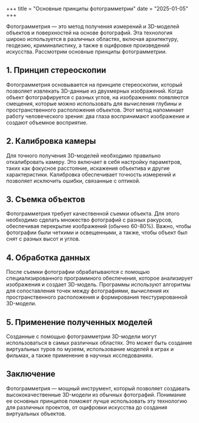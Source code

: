 +++
title = "Основные принципы фотограмметрии"
date = "2025-01-05"
+++

Фотограмметрия — это метод получения измерений и 3D-моделей объектов и поверхностей на основе фотографий. Эта технология широко используется в различных областях, включая архитектуру, геодезию, криминалистику, а также в оцифровке произведений искусства. Рассмотрим основные принципы фотограмметрии.

<!--more-->

## 1. Принцип стереоскопии
Фотограмметрия основывается на принципе стереоскопии, который позволяет извлекать 3D-данные из двухмерных изображений. Когда объект фотографируется с разных углов, на изображениях появляются смещения, которые можно использовать для вычисления глубины и пространственного расположения объектов. Этот метод напоминает работу человеческого зрения: два глаза воспринимают изображение и создают объемное восприятие.

## 2. Калибровка камеры
Для точного получения 3D-моделей необходимо правильно откалибровать камеру. Это включает в себя настройку параметров, таких как фокусное расстояние, искажения объектива и другие характеристики. Калибровка обеспечивает точность измерений и позволяет исключить ошибки, связанные с оптикой.

## 3. Съемка объектов
Фотограмметрия требует качественной съемки объекта. Для этого необходимо сделать множество фотографий с разных ракурсов, обеспечивая перекрытие изображений (обычно 60-80%). Важно, чтобы фотографии были четкими и освещенными, а также, чтобы объект был снят с разных высот и углов.

## 4. Обработка данных
После съемки фотографии обрабатываются с помощью специализированного программного обеспечения, которое анализирует изображения и создает 3D-модель. Программы используют алгоритмы для сопоставления точек между фотографиями, вычисления их пространственного расположения и формирования текстурированной 3D-модели.

## 5. Применение полученных моделей
Созданные с помощью фотограмметрии 3D-модели могут использоваться в самых различных областях. Это может быть создание виртуальных туров по музеям, использование моделей в играх и фильмах, а также применение в научных исследованиях.

## Заключение
Фотограмметрия — мощный инструмент, который позволяет создавать высококачественные 3D-модели из обычных фотографий. Понимание ее основных принципов поможет лучше использовать эту технологию для различных проектов, от оцифровки искусства до создания виртуальных объектов.
